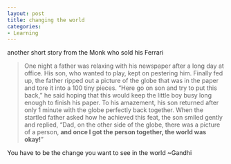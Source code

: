 ```yaml
---
layout: post
title: changing the world
categories:
- Learning
---
```



another short story from the Monk who sold his Ferrari

> One night a father was relaxing with his newspaper after a long day at office. His son, who wanted to play, kept on pestering him. Finally fed up, the father ripped out a picture of the globe that was in the paper and tore it into a 100 tiny pieces. “Here go on son and try to put this back,” he said hoping that this would keep the little boy busy long enough to finish his paper. To his amazement, his son returned after only 1 minute with the globe perfectly back together. When the startled father asked how he achieved this feat, the son smiled gently and replied, “Dad, on the other side of the globe, there was a picture of a person, **and once I got the person together, the world was okay!**”

You have to be the change you want to see in the world ~Gandhi
